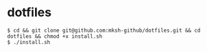# dotfiles

<!-- TODO: curl or wget -->

```
$ cd && git clone git@github.com:mksh-github/dotfiles.git && cd dotfiles && chmod +x install.sh
$ ./install.sh
```